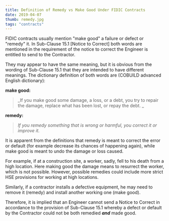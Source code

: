 ```yaml
---
title: Definition of Remedy vs Make Good Under FIDIC Contracts
date: 2019-04-07
thumb: remedy.jpg
tags: "contracts"
---
```

FIDIC contracts usually mention "make good" a failure or defect or "remedy" it. In Sub-Clause 15.1 \[Notice to Correct\] both words are mentioned in the requirement of the notice to correct the Engineer is  entitled to send to the Contractor.

They may appear to have the same meaning, but it is obvious from the wording of Sub-Clause 15.1 that they are intended to have different meanings. The dictionary definition of both words are (COBUILD advanced English dictionary):

**make good:**  

> _If you make good some damage, a loss, or a debt, you try to repair the damage, replace what has been lost, or repay the debt. _

**remedy:**


> _If you remedy something that is wrong or harmful, you correct it or improve it._


It is apparent from the definitions that remedy is meant to correct the error or default (for example decrease its chances of happening again), while make good is meant to undo the damage or loss caused.


For example, if at a construction site, a worker, sadly, fell to his death from a high location. Here making good the damage means to resurrect the worker, which is not possible. However, possible remedies could include more strict HSE provisions for working at high locations.


Similarly, if a contractor installs a defective equipment, he may need to remove it (remedy) and install another working one (make good).


Therefore, it is implied that an Engineer cannot send a Notice to Correct in accordance to the provision of Sub-Clause 15.1 whereby a defect or default by the Contractor could not be both remedied **_and_** made good.